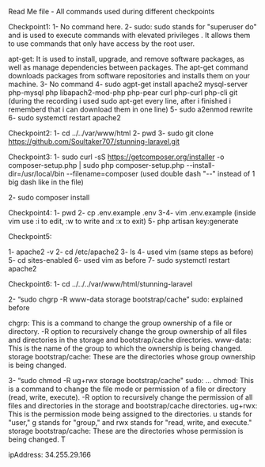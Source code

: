 

Read Me file - All commands used during different checkpoints


Checkpoint1: 1- No command here. 2- sudo: sudo stands for "superuser do" and is used to execute commands with elevated privileges . It allows them to use commands that only have access by the root user.

apt-get: It is used to install, upgrade, and remove software packages, as well as manage dependencies between packages. The apt-get command downloads packages from software repositories and installs them on your machine. 3- No command 4- sudo agpt-get install apache2 mysql-server php-mysql php libapach2-mod-php php-pear curl php-curl php-cli git (during the recording i used sudo apt-get every line, after i finished i rememberd that i can download them in one line) 5- sudo a2enmod rewrite 6- sudo systemctl restart apache2

Checkpoint2: 1- cd ../../var/www/html 2- pwd 3- sudo git clone https://github.com/Soultaker707/stunning-laravel.git

Checkpoint3: 1- sudo curl -sS https://getcomposer.org/installer -o composer-setup.php | sudo php composer-setup.php --install-dir=/usr/local/bin --filename=composer (used double dash "--" instead of 1 big dash like in the file)

2- sudo composer install

Checkpoint4: 1- pwd 2- cp .env.example .env 3-4- vim .env.example (inside vim use :i to edit, :w to write and :x to exit) 5- php artisan key:generate

Checkpoint5:

1- apache2 -v 2- cd /etc/apache2 3- ls 4- used vim (same steps as before) 5- cd sites-enabled 6- used vim as before 7- sudo systemctl restart apache2

Checkpoint6: 1- cd ../../../var/www/html/stunning-laravel

2- “sudo chgrp -R www-data storage bootstrap/cache” sudo: explained before

chgrp: This is a command to change the group ownership of a file or directory. -R option to recursively change the group ownership of all files and directories in the storage and bootstrap/cache directories. www-data: This is the name of the group to which the ownership is being changed. storage bootstrap/cache: These are the directories whose group ownership is being changed.

3- “sudo chmod -R ug+rwx storage bootstrap/cache" sudo: ... chmod: This is a command to change the file mode or permission of a file or directory (read, write, execute). -R option to recursively change the permission of all files and directories in the storage and bootstrap/cache directories. ug+rwx: This is the permission mode being assigned to the directories. u stands for "user," g stands for "group," and rwx stands for "read, write, and execute." storage bootstrap/cache: These are the directories whose permission is being changed. T


ipAddress: 34.255.29.166

